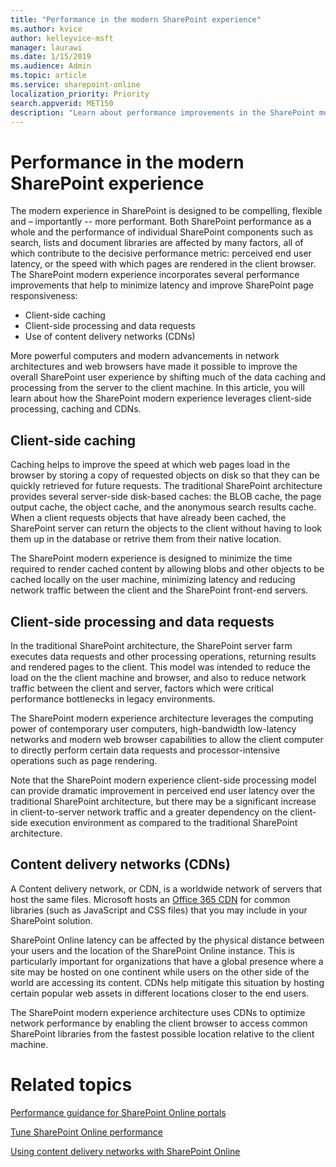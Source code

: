 ```yaml
---
title: "Performance in the modern SharePoint experience"
ms.author: kvice
author: kelleyvice-msft
manager: laurawi
ms.date: 1/15/2019
ms.audience: Admin
ms.topic: article
ms.service: sharepoint-online
localization_priority: Priority
search.appverid: MET150
description: "Learn about performance improvements in the SharePoint modern experience."
---
```


# Performance in the modern SharePoint experience

The modern experience in SharePoint is designed to be compelling, flexible and – importantly -- more performant. Both SharePoint performance as a whole and the performance of individual SharePoint components such as search, lists and document libraries are affected by many factors, all of which contribute to the decisive performance metric: perceived end user latency, or the speed with which pages are rendered in the client browser. The SharePoint modern experience incorporates several performance improvements that help to minimize latency and improve SharePoint page responsiveness:

+ Client-side caching
+ Client-side processing and data requests
+ Use of content delivery networks (CDNs)

More powerful computers and modern advancements in network architectures and web browsers have made it possible to improve the overall SharePoint user experience by shifting much of the data caching and processing from the server to the client machine. In this article, you will learn about how the SharePoint modern experience leverages client-side processing, caching and CDNs.

## Client-side caching

Caching helps to improve the speed at which web pages load in the browser by storing a copy of requested objects on disk so that they can be quickly retrieved for future requests. The traditional SharePoint architecture provides several server-side disk-based caches: the BLOB cache, the page output cache, the object cache, and the anonymous search results cache. When a client requests objects that have already been cached, the SharePoint server can return the objects to the client without having to look them up in the database or retrive them from their native location.

The SharePoint modern experience is designed to minimize the time required to render cached content by allowing blobs and other objects to be cached locally on the user machine, minimizing latency and reducing network traffic between the client and the SharePoint front-end servers.

## Client-side processing and data requests

In the traditional SharePoint architecture, the SharePoint server farm executes data requests and other processing operations, returning results and rendered pages to the client. This model was intended to reduce the load on the the client machine and browser, and also to reduce network traffic between the client and server, factors which were critical performance bottlenecks in legacy environments.

The SharePoint modern experience architecture leverages the computing power of contemporary user computers, high-bandwidth low-latency networks and modern web browser capabilities to allow the client computer to directly perform certain data requests and processor-intensive operations such as page rendering.

Note that the SharePoint modern experience client-side processing model can provide dramatic improvement in perceived end user latency over the traditional SharePoint architecture, but there may be a significant increase in client-to-server network traffic and a greater dependency on the client-side execution environment as compared to the traditional SharePoint architecture.

## Content delivery networks (CDNs)

A Content delivery network, or CDN, is a worldwide network of servers that host the same files. Microsoft hosts an [Office 365 CDN](https://developer.microsoft.com/en-us/office/blogs/general-availability-of-office-365-cdn/) for common libraries (such as JavaScript and CSS files) that you may include in your SharePoint solution.

SharePoint Online latency can be affected by the physical distance between your users and the location of the SharePoint Online instance. This is particularly important for organizations that have a global presence where a site may be hosted on one continent while users on the other side of the world are accessing its content. CDNs help mitigate this situation by hosting certain popular web assets in different locations closer to the end users.

The SharePoint modern experience architecture uses CDNs to optimize network performance by enabling the client browser to access common SharePoint libraries from the fastest possible location relative to the client machine.

# Related topics

[Performance guidance for SharePoint Online portals](https://docs.microsoft.com/en-us/sharepoint/dev/solution-guidance/portal-performance)

[Tune SharePoint Online performance](https://docs.microsoft.com/en-us/office365/enterprise/tune-sharepoint-online-performance)

[Using content delivery networks with SharePoint Online](https://docs.microsoft.com/en-us/office365/enterprise/using-content-delivery-networks-with-sharepoint-online)